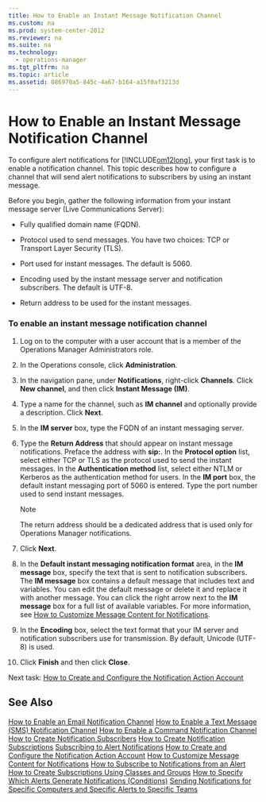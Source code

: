 ```yaml
---
title: How to Enable an Instant Message Notification Channel
ms.custom: na
ms.prod: system-center-2012
ms.reviewer: na
ms.suite: na
ms.technology: 
  - operations-manager
ms.tgt_pltfrm: na
ms.topic: article
ms.assetid: 086970a5-845c-4a67-b164-a15f0af3213d
---
```

# How to Enable an Instant Message Notification Channel
To configure alert notifications for [!INCLUDE[om12long](./Token/om12long_md.md)], your first task is to enable a notification channel. This topic describes how to configure a channel that will send alert notifications to subscribers by using an instant message.

Before you begin, gather the following information from your instant message server \(Live Communications Server\):

-   Fully qualified domain name \(FQDN\).

-   Protocol used to send messages. You have two choices: TCP or Transport Layer Security \(TLS\).

-   Port used for instant messages. The default is 5060.

-   Encoding used by the instant message server and notification subscribers. The default is UTF\-8.

-   Return address to be used for the instant messages.

### To enable an instant message notification channel

1.  Log on to the computer with a user account that is a member of the Operations Manager Administrators role.

2.  In the Operations console, click **Administration**.

3.  In the navigation pane, under **Notifications**, right\-click **Channels**. Click **New channel**, and then click **Instant Message \(IM\)**.

4.  Type a name for the channel, such as **IM channel** and optionally provide a description. Click **Next**.

5.  In the **IM server** box, type the FQDN of an instant messaging server.

6.  Type the **Return Address** that should appear on instant message notifications. Preface the address with **sip:**. In the **Protocol option** list, select either TCP or TLS as the protocol used to send the instant messages. In the **Authentication method** list, select either NTLM or Kerberos as the authentication method for users. In the **IM port** box, the default instant messaging port of 5060 is entered. Type the port number used to send instant messages.

    > [!NOTE]
    > The return address should be a dedicated address that is used only for Operations Manager notifications.

7.  Click **Next**.

8.  In the **Default instant messaging notification format** area, in the **IM message** box, specify the text that is sent to notification subscribers. The **IM message** box contains a default message that includes text and variables. You can edit the default message or delete it and replace it with another message. You can click the right arrow next to the **IM message** box for a full list of available variables. For more information, see [How to Customize Message Content for Notifications](./How-to-Customize-Message-Content-for-Notifications.md).

9. In the **Encoding** box, select the text format that your IM server and notification subscribers use for transmission. By default, Unicode \(UTF\-8\) is used.

10. Click **Finish** and then click **Close**.

Next task: [How to Create and Configure the Notification Action Account](./How-to-Create-and-Configure-the-Notification-Action-Account.md)

## See Also
[How to Enable an Email Notification Channel](./How-to-Enable-an-Email-Notification-Channel.md)
[How to Enable a Text Message &#40;SMS&#41; Notification Channel](./How-to-Enable-a-Text-Message--SMS--Notification-Channel.md)
[How to Enable a Command Notification Channel](./How-to-Enable-a-Command-Notification-Channel.md)
[How to Create Notification Subscribers](./How-to-Create-Notification-Subscribers.md)
[How to Create Notification Subscriptions](./How-to-Create-Notification-Subscriptions.md)
[Subscribing to Alert Notifications](./Subscribing-to-Alert-Notifications.md)
[How to Create and Configure the Notification Action Account](./How-to-Create-and-Configure-the-Notification-Action-Account.md)
[How to Customize Message Content for Notifications](./How-to-Customize-Message-Content-for-Notifications.md)
[How to Subscribe to Notifications from an Alert](./How-to-Subscribe-to-Notifications-from-an-Alert.md)
[How to Create Subscriptions Using Classes and Groups](./How-to-Create-Subscriptions-Using-Classes-and-Groups.md)
[How to Specify Which Alerts Generate Notifications &#40;Conditions&#41;](./How-to-Specify-Which-Alerts-Generate-Notifications--Conditions-.md)
[Sending Notifications for Specific Computers and Specific Alerts to Specific Teams](./Sending-Notifications-for-Specific-Computers-and-Specific-Alerts-to-Specific-Teams.md)


